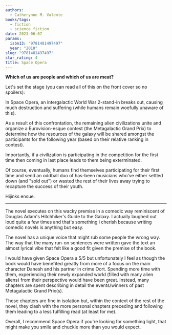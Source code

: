 ```yaml
---
authors:
  - Catherynne M. Valente
books/tags:
  - fiction
  - science fiction
date: 2023-06-07
params:
  isbn13: "9781481497497"
  year: "2018"
slug: "9781481497497"
star_rating: 4
title: Space Opera
---
```


**Which of us are people and which of us are meat?**

<!--more-->

Let's set the stage (you can read all of this on the front cover so no spoilers):

In Space Opera, an intergalactic World War 2-stand-in breaks out, causing much destruction and suffering (while humans remain woefully unaware of this).

As a result of this confrontation, the remaining alien civilizations unite and organize a Eurovision-esque contest (the Metagalactic Grand Prix) to determine how the resources of the galaxy will be shared amongst the participants for the following year (based on their relative ranking in contest).

Importantly, if a civilization is participating in the competition for the first time then coming in last place leads to them being exterminated.

Of course, eventually, humans find themselves participating for their first time and send an oddball duo of has-been musicians who've either settled down (and "sold out") or wasted the rest of their lives away trying to recapture the success of their youth.

Hijinks ensue.

---

The novel executes on this wacky premise in a comedic way reminiscent of Douglas Adam's Hitchhiker's Guide to the Galaxy. I actually laughed out loud quite a few times and that's something i cherish because writing comedic novels is anything but easy.

The novel has a unique voice that might rub some people the wrong way. The way that the many run-on sentences were written gave the text an almost lyrical vibe that felt like a good fit given the premise of the book.

I would have given Space Opera a 5/5 but unfortunately I feel as though the book would have benefited greatly from more of a focus on the main character Danesh and his partner in crime Oort. Spending more time with them, experiencing their newly expanded world (filled with many alien aliens) from their perspective would have been great. Instead, many chapters are spent describing in detail the events/winners of past Metagalactic Grand Prix(s).

These chapters are fine in isolation but, within the context of the rest of the novel, they clash with the more personal chapters preceding and following them leading to a less fulfilling read (at least for me).

Overall, I recommend Space Opera if you're looking for something light, that might make you smile and chuckle more than you would expect.
